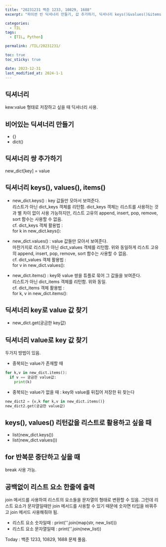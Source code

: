 ```yaml
---
title: "20231231 백준 1233, 10829, 1688"
excerpt: "파이썬 빈 딕셔너리 만들기, 값 추가하기, 딕셔너리 keys()&values()&items()&리턴값 리스트로 활용, key로 value 찾기, value로 key 찾기, for 반복문 중단, 공백없이 리스트 요소 한줄에 출력"

categories:
  - TIL
tags:
  - [TIL, Python]

permalink: /TIL/20231231/

toc: true
toc_sticky: true

date: 2023-12-31
last_modified_at: 2024-1-1
---
```


## 딕셔너리
kew:value 형태로 저장하고 싶을 때 딕셔너리 사용.

## 비어있는 딕셔너리 만들기
- {}
- dict()

## 딕셔너리 쌍 추가하기
new_dict[key] = value

## 딕셔너리 keys(), values(), items()
- new_dict.keys()
  : key 값들만 모아서 보여준다.   
    리스트가 아닌 dict_keys 객체를 리턴함. dict_keys 객체는 리스트를 사용하는 것과 별 차이 없이 사용 가능하지만, 리스트 고유의 append, insert, pop, remove, sort 함수는 사용할 수 없음.   
    cf. dict_keys 객체 활용법 :   
        for k in new_dict.keys():   
  
- new_dict.values()
  : value 값들만 모아서 보여준다.   
    마찬가지로 리스트가 아닌 dict_values 객체를 리턴함. 위와 동일하게 리스트 고유의 append, insert, pop, remove, sort 함수는 사용할 수 없음.   
    cf. dict_values 객체 활용법 :   
        for v in new_dict.values():   

- new_dict.items()
  : key와 value 쌍을 튜플로 묶어 그 값들을 보여준다.   
    리스트가 아닌 dict_items 객체를 리턴함. 위와 동일.   
    cf. dict_items 객체 활용법 :   
        for k, v in new_dict.items():   

## 딕셔너리 key로 value 값 찾기
- new_dict.get(궁금한 key값)

## 딕셔너리 value로 key 값 찾기
두가지 방법이 있음.
- 중복되는 value가 존재할 때
```python
for k,v in new_dict.items():
  if v == 궁금한 value값:
    print(k)
```
- 중복되는 value가 없을 때
  : key와 value를 뒤집어 저장한 뒤 찾는다
```python
new_dict2 = {v,k for k,v in new_dict.items()}
new_dict2.get(궁금한 value값)
```

## keys(), values() 리턴값을 리스트로 활용하고 싶을 때
- list(new_dict.keys())
- list(new_dict.values())

## for 반복문 중단하고 싶을 때
break 사용 가능.

## 공백없이 리스트 요소 한줄에 출력
join 메서드를 사용하여 리스트의 요소들을 문자열의 형태로 변환할 수 있음. 그런데 리스트 요소가 문자열일때만 join 메서드를 사용할 수 있기 때문에 숫자면 타입을 바꿔주고 join 메서드 사용해줘야 됨. 
- 리스트 요소 숫자일때
  : print(''.join(map(str, new_list)))
- 리스트 요소 문자열일때
  : print(''.join(new_list))
   
   
Today : 백준 1233, 10829, 1688 문제 풀음.
